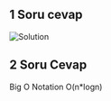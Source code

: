 ## 1 Soru cevap

![Solution](blob:https://web.telegram.org/ec52b518-64b5-47fb-af5e-26b1f08caccc)

## 2 Soru Cevap

Big O Notation O(n\*logn)
